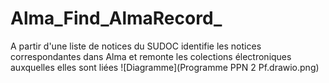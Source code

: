 # Alma_Find_AlmaRecord_
A partir d'une liste de notices du SUDOC identifie les notices correspondantes dans Alma et remonte les colections électroniques  auxquelles elles sont liées
![Diagramme](Programme PPN 2 Pf.drawio.png)
